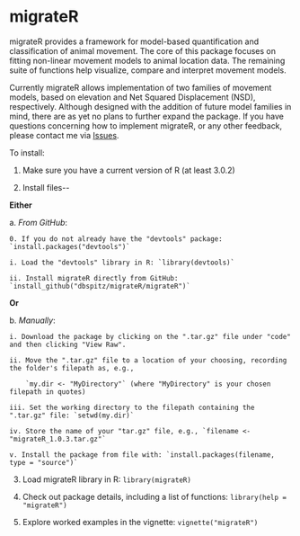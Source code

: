 # migrateR

migrateR provides a framework for model-based quantification and classification of animal movement. 
The core of this package focuses on fitting non-linear movement models to animal location data. 
The remaining suite of functions help visualize, compare and interpret movement models.


Currently migrateR allows implementation of two families of movement models, based on elevation and Net Squared Displacement (NSD), respectively.
Although designed with the addition of future model families in mind, there are as yet no plans to further expand the package.
If you have questions concerning how to implement migrateR, or any other feedback, please contact me via [Issues](https://github.com/dbspitz/migrateR/issues).
  
    
To install:

1. Make sure you have a current version of R (at least 3.0.2)

2. Install files--

  **Either**

  a. *From GitHub*:
  
    0. If you do not already have the "devtools" package: `install.packages("devtools")`
  
    i. Load the "devtools" library in R: `library(devtools)`

    ii. Install migrateR directly from GitHub: `install_github("dbspitz/migrateR/migrateR")`
  
  
  **Or**
  
  b. *Manually*:
  
    i. Download the package by clicking on the ".tar.gz" file under "code" and then clicking "View Raw".
    
    ii. Move the ".tar.gz" file to a location of your choosing, recording the folder's filepath as, e.g., 
    
        `my.dir <- "MyDirectory"` (where "MyDirectory" is your chosen filepath in quotes) 
    
    iii. Set the working directory to the filepath containing the ".tar.gz" file: `setwd(my.dir)`
    
    iv. Store the name of your "tar.gz" file, e.g., `filename <- "migrateR_1.0.3.tar.gz"`
    
    v. Install the package from file with: `install.packages(filename, type = "source")`
    

3. Load migrateR library in R: `library(migrateR)`

4. Check out package details, including a list of functions: `library(help = "migrateR")`

5. Explore worked examples in the vignette: `vignette("migrateR")`

